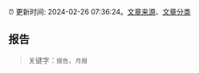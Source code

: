 :alarm_clock: 更新时间: 2024-02-26 07:36:24。[文章来源](/README.md)、[文章分类](/TAGS.md)

## 报告


> 关键字：`报告`、`月报`



